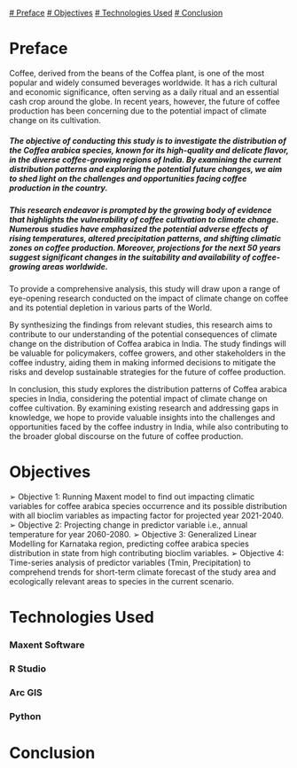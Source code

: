 [# Preface](url)
[# Objectives](url)
[# Technologies Used](url)
[# Conclusion](url)

# Preface

Coffee, derived from the beans of the Coffea plant, is one of the most popular and widely 
consumed beverages worldwide. It has a rich cultural and economic significance, often serving 
as a daily ritual and an essential cash crop around the globe. In recent years, however, the future 
of coffee production has been concerning due to the potential impact of climate change on its 
cultivation.

##### The objective of conducting this study is to investigate the distribution of the Coffea arabica species, known for its high-quality and delicate flavor, in the diverse coffee-growing regions of India. By examining the current distribution patterns and exploring the potential future changes, we aim to shed light on the challenges and opportunities facing coffee production in the country.

##### This research endeavor is prompted by the growing body of evidence that highlights the vulnerability of coffee cultivation to climate change. Numerous studies have emphasized the potential adverse effects of rising temperatures, altered precipitation patterns, and shifting climatic zones on coffee production. Moreover, projections for the next 50 years suggest significant changes in the suitability and availability of coffee-growing areas worldwide.
To provide a comprehensive analysis, this study will draw upon a range of eye-opening 
research conducted on the impact of climate change on coffee and its potential depletion in 
various parts of the World.

By synthesizing the findings from relevant studies, this research aims to contribute to our 
understanding of the potential consequences of climate change on the distribution of Coffea 
arabica in India. The study findings will be valuable for policymakers, coffee growers, and 
other stakeholders in the coffee industry, aiding them in making informed decisions to mitigate 
the risks and develop sustainable strategies for the future of coffee production.

In conclusion, this study explores the distribution patterns of Coffea arabica species in India, 
considering the potential impact of climate change on coffee cultivation. By examining existing 
research and addressing gaps in knowledge, we hope to provide valuable insights into the
challenges and opportunities faced by the coffee industry in India, while also contributing to 
the broader global discourse on the future of coffee production.

# Objectives
➢ Objective 1: Running Maxent model to find out impacting climatic variables for coffee 
arabica species occurrence and its possible distribution with all bioclim variables as 
impacting factor for projected year 2021-2040.
➢ Objective 2: Projecting change in predictor variable i.e., annual temperature for year 
2060-2080.
➢ Objective 3: Generalized Linear Modelling for Karnataka region, predicting coffee 
arabica species distribution in state from high contributing bioclim variables.
➢ Objective 4: Time-series analysis of predictor variables (Tmin, Precipitation) to 
comprehend trends for short-term climate forecast of the study area and ecologically 
relevant areas to species in the current scenario.

# Technologies Used
### Maxent Software
### R Studio
### Arc GIS
### Python

# Conclusion





